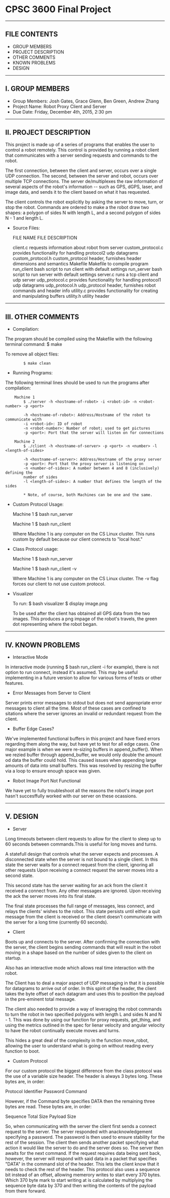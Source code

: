 # CPSC 3600 Final Project

-------------------------------------------------------------------------------  
FILE CONTENTS
-------------------------------------------------------------------------------
* GROUP MEMBERS
* PROJECT DESCRIPTION
* OTHER COMMENTS
* KNOWN PROBLEMS
* DESIGN

-------------------------------------------------------------------------------  
I. GROUP MEMBERS
-------------------------------------------------------------------------------
* Group Members: Josh Gates, Grace Glenn, Ben Green, Andrew Zhang
* Project Name: Robot Proxy Client and Server
* Due Date: Friday, December 4th, 2015, 2:30 pm

-------------------------------------------------------------------------------  
II. PROJECT DESCRIPTION
-------------------------------------------------------------------------------
This project is made up of a series of programs that enables the user to 
control a robot remotely. This control is provided by running a robot client
that communicates with a server sending requests and commands to the robot.

The first connection, between the client and server, occurs over a single UDP
connection. The second, between the server and robot, occurs over multiple
TCP connections. The server de/multiplexes the raw information of several
aspects of the robot's information -- such as GPS, dGPS, laser, and image data,
and sends it to the client based on what it has requested.

The client controls the robot explicitly by asking the server to move, turn, or
stop the robot. Commands are ordered to make a the robot draw two shapes: a polygon
of sides N with length L, and a second polygon of sides N - 1 and length L.

* Source Files:

    FILE NAME           FILE DESCRIPTION
    
    client.c            requests information about robot from server
    custom_protocol.c   provides functionality for handling protocol2 udp datagrams
    custom_protocol.h   custom_protocol header, furnishes header dimensions and semantics
    Makefile            Makefile to compile program
    run_client          bash script to run client with default settings
    run_server          bash script to run server with default settings
    server.c            runs a tcp client and udp server
    udp_protocol.c      provides functionality for handling protocol1 udp datagrams
    udp_protocol.h      udp_protocol header, furnishes robot commands and header info
    utility.c           provides functionality for creating and manipulating buffers
    utility.h           utility header

-------------------------------------------------------------------------------  
III. OTHER COMMENTS
-------------------------------------------------------------------------------
* Compilation:

The program should be compiled using the Makefile with the following terminal
command:
            $ make 

To remove all object files:

            $ make clean

* Running Programs:

The following terminal lines should be used to run the programs after compilation:

        Machine 1
            $ ./server -h <hostname-of-robot> -i <robot-id> -n <robot-number> -p <port>
        
            -h <hostname-of-robot>: Address/Hostname of the robot to communicate with
            -i <robot-id>: ID of robot
            -n <robot-number>: Number of robot; used to get pictures
            -p <port>: Port that the server will listen on for connections

        Machine 2
            $ ./client -h <hostname-of-server> -p <port> -n <number> -l <length-of-sides>
    
            -h <hostname-of-server>: Address/Hostname of the proxy server
            -p <port>: Port that the proxy server is listening on
            -n <number-of-sides>: A number between 4 and 8 (inclusively) defining the 
            number of sides
            -l <length-of-sides>: A number that defines the length of the sides 
            
            * Note, of course, both Machines can be one and the same.

* Custom Protocol Usage: 

    Machine 1
            $ bash run_server
    
    Machine 1
            $ bash run_client

    Where Machine 1 is any computer on the CS Linux cluster.
    This runs custom by default because our client connects to
    "local host."

* Class Protocol usage:

    Machine 1
            $ bash run_server

    Machine 1
            $ bash run_client -v

    Where Machine 1 is any computer on the CS Linux cluster.
    The -v flag forces our client to not use custom protocol. 

* Visualizer

    To run:
        $ bash visualizer
        $ display image.png

    To be used after the client has obtained all GPS data from the two images.
    This produces a png impage of the robot's travels, the green dot representing
    where the robot began.        

-------------------------------------------------------------------------------  
IV. KNOWN PROBLEMS
-------------------------------------------------------------------------------
* Interactive Mode 

In interactive mode (running $ bash run_client -i for example), there is not option to 
run connect, instead it's assumed. This may be useful implementing in a future version
to allow for various forms of tests or other features.

* Error Messages from Server to Client

Server prints error messages to stdout but does not send appropriate error messages
to client all the time. Most of these cases are confined to sitations where the server
ignores an invalid or redundant request from the client.

* Buffer Edge Cases?

We've implemented functional buffers in this project and have fixed errors regarding them
along the way, but have yet to test for all edge cases. One major example is when we were
re-sizing buffers in append_buffer(). When we rezied buffer through append_buffer, we 
would only double the amount od data the buffer could hold. This caused issues when 
appending large amounts of data into small buffers. This was resolved by resizing the 
buffer via a loop to ensure enough space was given.

* Robot Image Port Not Functional

We have yet to fully troubleshoot all the reasons the robot's image port hasn't
succesffully worked with our server on these ocassions.

-------------------------------------------------------------------------------  
V. DESIGN
-------------------------------------------------------------------------------
* Server

Long timeouts between client requests to allow for the client to sleep up to 60 seconds between 
commands.This is useful for long moves and turns.

A statefull design that controls what the server expects and processes.
A disconnected state when the server is not bound to a single client. In this state the server 
waits for a connect request from the client, ignoring all other requests Upon receiving a connect 
request the server moves into a second state.

This second state has the server waiting for an ack from the client it received a connect from. 
Any other messages are ignored. Upon receiving the ack the server moves into its final state.

The final state processes the full range of messages, less connect, and relays the clients' wishes 
to the robot. This state persists until either a quit message from the client is received or the 
client doesn't communicate with the server for a long time (currently 60 seconds).

* Client

Boots up and connects to the server. After confirming the connection with the server, the client 
begins sending commands that will result in the robot moving in a shape based on the number of 
sides given to the client on startup.

Also has an interactive mode which allows real time interaction with the robot.

The Client has to deal a major aspect of UDP messaging in that it is possible for 
datagrams to arrive out of order. In this spirit of the header, the client takes
the byte offset of each datagram and uses this to position the payload in the 
pre-eminent total message. 

The client also needed to provide a way of leveraging the robot commands to turn
the robot in two specified polygons with length L and sides N and N - 1. This was done
by using our function for proxy requests, get_thing, and using the metrics outlined
in the spec for lienar velocity and angular velocity to have the robot continually 
execute moves and turns. 

This hides a great deal of the complexity in the function move_robot, allowing
the user to understand what is going on without reading every function to boot.

 * Custom Protocol
 
For our custom protocol the biggest difference from the class protocol was the use of a variable size header.
The header is always 3 bytes long. These bytes are, in order:

Protocol Identifier
Password
Command

However, if the Command byte specifies DATA then the remaining three bytes are read. These bytes are, in order:

Sequence
Total Size
Payload Size

So, when communicating with the server the client first sends a connect request to the server.
The server responded with anacknowledgement specifying a password.
The password is then used to ensure stability for the rest of the session.
The client then sends another packet specifying what action it would like the server to do and the server does so.
The server then awaits for the next command.
If the request requires data being sent back, however, the server will respond
with said data in a packet that specifies "DATA" in the command slot of the header.
This lets the client know that it needs to check the rest of the header.
This protocol also uses a sequence bit instead of an offset,
allowing memerory writes to start every 370 bytes. Which 370 byte mark to start writing at is 
calculated by multiplying the sequence byte data by 370 and then writing the contents of the payload from there forward.

